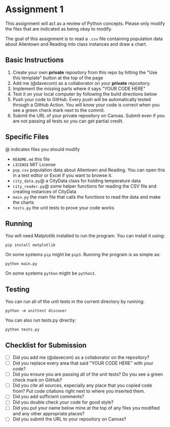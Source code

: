 # Assignment 1

This assignment will act as a review of Python concepts. Please only modify the files that are indicated as being okay to modify.

The goal of this assignment is to read a `.csv` file containing population data about Allentown and Reading into class instances and draw a chart.

## Basic Instructions

1. Create your own **private** repository from this repo by hitting the "Use this template" button at the top of the page
2. Add me (@davecom) as a collaborator on your **private** repository.
3. Implement the missing parts where it says "YOUR CODE HERE"
4. Test it on your local computer by following the build directions below
5. Push your code to GitHub. Every push will be automatically tested through a GitHub Action. You will know your code is correct when you see a green check mark next to the commit.
6. Submit the URL of your private repository on Canvas. Submit even if you are not passing all tests so you can get partial credit.

## Specific Files

@ indicates files you should modify

- `README.md` this file
- `LICENSE` MIT License
- `pop.csv` population data about Allentown and Reading. You can open this in a text editor or Excel if you want to browse it.
- `city_data.py`@ a CityData class for holding temperature data
- `city_reader.py`@ some helper functions for reading the CSV file and creating instances of CityData
- `main.py` the main file that calls the functions to read the data and make the charts
- `tests.py` the unit tests to prove your code works

## Running

You will need Matplotlib installed to run the program. You can install it using:

```
pip install matplotlib
```

On some systems `pip` might be `pip3`. Running the program is as simple as:

```
python main.py
```

On some systems `python` might be `python3`.

## Testing

You can run all of the unit tests in the current directory by running:

```
python -m unittest discover
```

You can also run tests.py directly:

```
python tests.py
```

## Checklist for Submission

- [ ] Did you add me (@davecom) as a collaborator on the repository?
- [ ] Did you replace every area that said "YOUR CODE HERE" with your code?
- [ ] Did you ensure you are passing all of the unit tests? Do you see a green check mark on GitHub?
- [ ] Did you cite all sources, especially any place that you copied code from? Put code citations right next to where you inserted them.
- [ ] Did you add sufficient comments?
- [ ] Did you double check your code for good style?
- [ ] Did you put your name below mine at the top of any files you modified and any other appropriate places?
- [ ] Did you submit the URL to your repository on Canvas?
